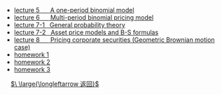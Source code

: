 - [lecture 5 $\quad$ A one-period binomial model](courses/数理金融/lecture_5.md)
- [lecture 6 $\quad$ Multi-period binomial pricing model](courses/数理金融/lecture_6.md)
- [lecture 7-1 $\;$ General probability theory](courses/数理金融/lecture_7.md)
- [lecture 7-2 $\;$ Asset price models and B-S formulas](courses/数理金融/lecture_7-2.md)
- [lecture 8 $\quad$ Pricing corporate securities (Geometric Brownian motion case)](courses/数理金融/lecture_8.md)
- [homework 1](courses/数理金融/homework.md)
- [homework 2](courses/数理金融/homework2.md)
- [homework 3](courses/数理金融/homework3.md)

&nbsp;
&nbsp;
[$\ \large{\longleftarrow 返回}$](courses/README.md)